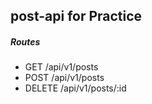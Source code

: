 ## **post-api** for Practice

##### Routes

- GET /api/v1/posts
- POST /api/v1/posts
- DELETE /api/v1/posts/:id
